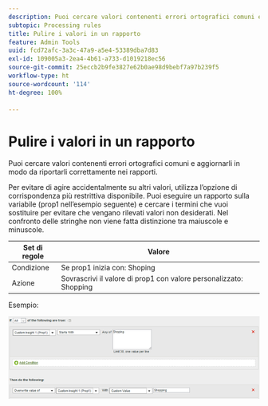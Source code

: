 ```yaml
---
description: Puoi cercare valori contenenti errori ortografici comuni e aggiornarli in modo da riportarli correttamente nei rapporti.
subtopic: Processing rules
title: Pulire i valori in un rapporto
feature: Admin Tools
uuid: fcd72afc-3a3c-47a9-a5e4-53389dba7d83
exl-id: 109005a3-2ea4-4b61-a733-d1019218ec56
source-git-commit: 25eccb2b9fe3827e62b0ae98d9bebf7a97b239f5
workflow-type: ht
source-wordcount: '114'
ht-degree: 100%

---
```


# Pulire i valori in un rapporto

Puoi cercare valori contenenti errori ortografici comuni e aggiornarli in modo da riportarli correttamente nei rapporti.

Per evitare di agire accidentalmente su altri valori, utilizza l’opzione di corrispondenza più restrittiva disponibile. Puoi eseguire un rapporto sulla variabile (prop1 nell’esempio seguente) e cercare i termini che vuoi sostituire per evitare che vengano rilevati valori non desiderati. Nel confronto delle stringhe non viene fatta distinzione tra maiuscole e minuscole.

| Set di regole | Valore |
|---|---|
| Condizione | Se prop1 inizia con: Shoping |
| Azione | Sovrascrivi il valore di prop1 con valore personalizzato: Shopping |

Esempio:

![](assets/clean-up-values-in-report.png)
